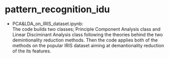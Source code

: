 # pattern_recognition_idu
* PCA&LDA_on_IRIS_dataset.ipynb:                                                                                
The code builds two classes; Principle Component Analysis class and Linear Disciminant Analysis class following the theories behind the two demintionality reduction methods. Then the code applies both of the methods on the popular IRIS dataset aiming at demantionality reduction of the its features.
